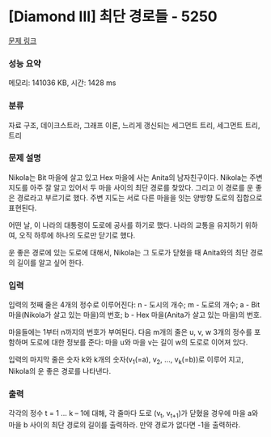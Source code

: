 # [Diamond III] 최단 경로들 - 5250 

[문제 링크](https://www.acmicpc.net/problem/5250) 

### 성능 요약

메모리: 141036 KB, 시간: 1428 ms

### 분류

자료 구조, 데이크스트라, 그래프 이론, 느리게 갱신되는 세그먼트 트리, 세그먼트 트리, 트리

### 문제 설명

<p>Nikola는 Bit 마을에 살고 있고 Hex 마을에 사는 Anita의 남자친구이다. Nikola는 주변 지도를 아주 잘 알고 있어서 두 마을 사이의 최단 경로를 찾았다. 그리고 이 경로를 운 좋은 경로라고 부르기로 했다. 주변 지도는 서로 다른 마을을 잇는 양방향 도로의 집합으로 표현된다.</p>

<p>어떤 날, 이 나라의 대통령이 도로에 공사를 하기로 했다. 나라의 교통을 유지하기 위하여, 오직 하루에 하나의 도로만 닫기로 했다.</p>

<p>운 좋은 경로에 있는 도로에 대해서, Nikola는 그 도로가 닫혔을 때 Anita와의 최단 경로의 길이를 알고 싶어 한다.</p>

### 입력 

 <p>입력의 첫째 줄은 4개의 정수로 이루어진다: n - 도시의 개수; m - 도로의 개수; a - Bit 마을(Nikola가 살고 있는 마을)의 번호; b - Hex 마을(Anita가 살고 있는 마을)의 번호.</p>

<p>마을들에는 1부터 n까지의 번호가 부여된다. 다음 m개의 줄은 u, v, w 3개의 정수를 포함하며 도로에 대한 정보를 준다: 마을 u와 마을 v는 길이 w의 도로로 이어져 있다.</p>

<p>입력의 마지막 줄은 숫자 k와 k개의 숫자(v<sub>1</sub>(=a), v<sub>2</sub>, …, v<sub>k</sub>(=b))로 이루어 지고, Nikola의 운 좋은 경로를 나타낸다.</p>

### 출력 

 <p>각각의 정수 t = 1 … k – 1에 대해, 각 줄마다 도로 (v<sub>t</sub>, v<sub>t+1</sub>)가 닫혔을 경우에 마을 a와 마을 b 사이의 최단 경로의 길이를 출력하라. 만약 경로가 없다면 -1을 출력하라.</p>

